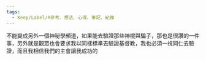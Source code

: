 ```yaml
---
tags:
  - Keep/Label/R參考、想法、心得、筆記、紀錄
---
```


不能變成另外一個神秘學頻道，如果能去驗證那些神棍與騙子，那也是很讚的一件事，另外就是觀眾也會要求我以同樣標準去驗證基督教，我也必須一視同仁去驗證，而且我相信我們的主會讓我成功的